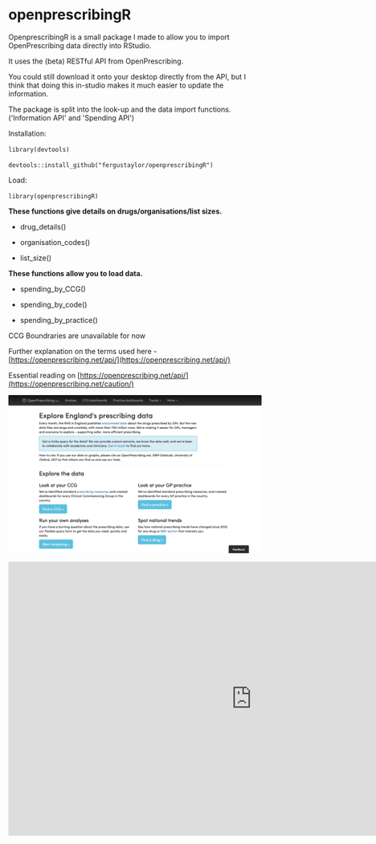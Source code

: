 # openprescribingR

OpenprescribingR is a small package I made to allow you to import OpenPrescribing data directly into RStudio.

It uses the (beta) RESTful API from OpenPrescribing.

You could still download it onto your desktop directly from the API, but I think that doing this in-studio makes it much easier to update the information.

The package is split into the look-up and the data import functions.
('Information API' and 'Spending API')

Installation:

`library(devtools)`

`devtools::install_github("fergustaylor/openprescribingR")`

Load:

`library(openprescribingR)`


__These functions give details on drugs/organisations/list sizes.__

 *  drug_details()

 *  organisation_codes()
 
 *  list_size()

__These functions allow you to load data.__

 *  spending_by_CCG()

 *  spending_by_code()

 *  spending_by_practice()

CCG Boundraries are unavailable for now

Further explanation on the terms used here - [https://openprescribing.net/api/](https://openprescribing.net/api/)

Essential reading on [https://openprescribing.net/api/](https://openprescribing.net/caution/)

![Picture](openpres.png)

<iframe width="968" height="546" src="https://www.youtube.com/embed/U-hvuEfUUOM" frameborder="0" allowfullscreen></iframe>
